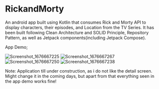 # RickandMorty
  An android app built using Kotlin that consumes Rick and Morty API to display characters, their episodes, and Location from the TV Series. It has been built following Clean Architecture and SOLID Principle, Repository Pattern, as well as Jetpack components(including Jetpack Compose).

App Demo;

![Screenshot_1676667225](https://user-images.githubusercontent.com/50009207/219792797-1f430706-38cb-47aa-b195-81c7d7c20a76.png)
![Screenshot_1676667267](https://user-images.githubusercontent.com/50009207/219792816-37ece631-909b-4e63-abde-354b7a0bb235.png)
![Screenshot_1676667250](https://user-images.githubusercontent.com/50009207/219792824-dbf51cef-3185-41dd-8eda-bc0355a1edec.png)
![Screenshot_1676667238](https://user-images.githubusercontent.com/50009207/219792832-9570a755-69b5-481b-a8ae-6ed105aa19a1.png)


Note: Application till under construction, as i do not like the detail screen. Might change it in the coming days, but apart from that everything seen in the app demo works fine!
